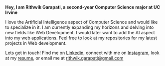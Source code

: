 **Hey, I am Rithwik Garapati, a second-year Computer Science major at UC Irvine**

I love the Artificial Intelligence aspect of Computer Science and would like to specialize in it. I am currently expanding my horizons and delving into new fields like Web Development. I would later want to add the AI aspect into my web applications. Feel free to look at my repositories for my latest projects in Web development.

Lets get in touch! Find me on [Linkedin](https://www.linkedin.com/in/rithwik-garapati/), connect with me on [Instagram](https://www.instagram.com/rithwik.garapati/), look at my [resume](https://docs.google.com/document/d/1rSfJx3HREn9d3ziyuXoc6rTgl8UM9GobyghxLw6-iQ8/edit?usp=sharing), or email me at rithwik.garapati@gmail.com

<!--
**rithwikgarapati/rithwikgarapati** is a ✨ _special_ ✨ repository because its `README.md` (this file) appears on your GitHub profile.

Here are some ideas to get you started:

- 🔭 I’m currently working on ...
- 🌱 I’m currently learning ...
- 👯 I’m looking to collaborate on ...
- 🤔 I’m looking for help with ...
- 💬 Ask me about ...
- 📫 How to reach me: ...
- 😄 Pronouns: ...
- ⚡ Fun fact: ...
-->
